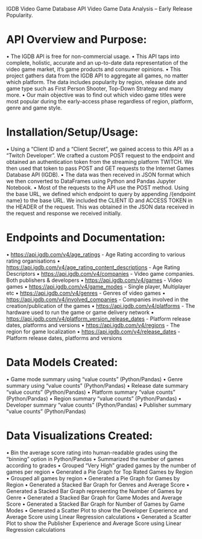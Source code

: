 IGDB Video Game Database API
Video Game Data Analysis – Early Release Popularity.
# API Overview and Purpose:
•	The IGDB API is free for non-commercial usage.
•	This API taps into complete, holistic, accurate and an up-to-date data representation of the video game market, it’s game products and consumer opinions.
•	This project gathers data from the IGDB API to aggregate all games, no matter which platform.   The data includes popularity by region, release date and game type such as First Person Shooter, Top-Down Strategy and many more.
•	Our main objective was to find out which video game titles were most popular during the early-access phase regardless of region, platform, genre and game style.
# Installation/Setup/Usage:
•	Using a “Client ID and a “Client Secret”, we gained access to this API as a “Twitch Developer”. We crafted a custom POST request to the endpoint and obtained an authentication token from the streaming platform TWITCH.  We then used that token to pass POST and GET requests to the Internet Games Database API (IGDB).
•	The data was then received in JSON format which we then converted to DataFrames using Python and Pandas Jupyter Notebook.
•	Most of the requests to the API use the POST method.  Using the base URL, we defined which endpoint to query by appending /{endpoint name} to the base URL.  We included the CLIENT ID and ACCESS TOKEN in the HEADER of the request.  This was obtained in the JSON data received in the request and response we received initially.
# Endpoints and Documentation:
•	https://api.igdb.com/v4/age_ratings - Age Rating according to various rating organisations
•	https://api.igdb.com/v4/age_rating_content_descriptions - Age Rating Descriptors
•	https://api.igdb.com/v4/companies - Video game companies. Both publishers & developers
•	https://api.igdb.com/v4/games - Video games
•	https://api.igdb.com/v4/game_modes - Single player, Multiplayer etc
•	https://api.igdb.com/v4/genres - Genres of video games
•	https://api.igdb.com/v4/involved_companies - Companies involved in the creation/publication of the games
•	https://api.igdb.com/v4/platforms - The hardware used to run the game or game delivery network
•	https://api.igdb.com/v4/platform_version_release_dates - Platform release dates, platforms and versions
•	https://api.igdb.com/v4/regions - The region for game localization
•	https://api.igdb.com/v4/release_dates - Platform release dates, platforms and versions

# Data Models Created:
•	Game mode summary using “value counts” (Python/Pandas)
•	Genre summary using “value counts” (Python/Pandas)
•	Release date summary “value counts” (Python/Pandas)
•	Platform summary “value counts” (Python/Pandas)
•	Region summary “value counts” (Python/Pandas)
•	Developer summary “value counts” (Python/Pandas)
•	Publisher summary “value counts” (Python/Pandas)
# Data Visualizations Created:
•	Bin the average score rating into human-readable grades using the “binning” option in Python/Pandas
•	Summarized the number of games according to grades
•	Grouped “Very High” graded games by the number of games per region
•	Generated a Pie Graph for Top Rated Games by Region
•	Grouped all games by region
•	Generated a Pie Graph for Games by Region
•	Generated a Stacked Bar Graph for Genres and Average Score
•	Generated a Stacked Bar Graph representing the Number of Games by Genre
•	Generated a Stacked Bar Graph for Game Modes and Average Score
•	Generated a Stacked Bar Graph for Number of Games by Game Modes
•	Generated a Scatter Plot to show the Developer Experience and Average Score using Linear Regression calculations
•	Generated a Scatter Plot to show the Publisher Experience and Average Score using Linear Regression calculations
